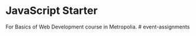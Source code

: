 # JavaScript Starter

For Basics of Web Development course in Metropolia.
#   e v e n t - a s s i g n m e n t s  
 